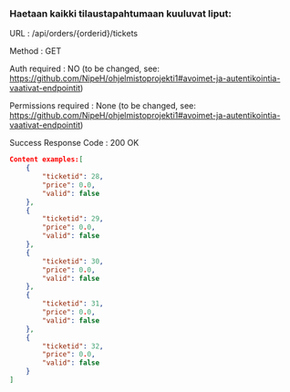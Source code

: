### Haetaan kaikki tilaustapahtumaan kuuluvat liput:

URL : /api/orders/{orderid}/tickets

Method : GET

Auth required : NO (to be changed, see: https://github.com/NipeH/ohjelmistoprojekti1#avoimet-ja-autentikointia-vaativat-endpointit)

Permissions required : None (to be changed, see: https://github.com/NipeH/ohjelmistoprojekti1#avoimet-ja-autentikointia-vaativat-endpointit)

Success Response
Code : 200 OK
```json
Content examples:[
    {
        "ticketid": 28,
        "price": 0.0,
        "valid": false
    },
    {
        "ticketid": 29,
        "price": 0.0,
        "valid": false
    },
    {
        "ticketid": 30,
        "price": 0.0,
        "valid": false
    },
    {
        "ticketid": 31,
        "price": 0.0,
        "valid": false
    },
    {
        "ticketid": 32,
        "price": 0.0,
        "valid": false
    }
]
```
